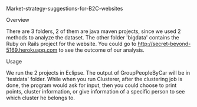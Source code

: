 Market-strategy-suggestions-for-B2C-websites

Overview

There are 3 folders, 2 of them are java maven projects, since we used 2 methods to analyze the dataset. The other folder 'bigdata' contains the Ruby on Rails project for the website. You could go to http://secret-beyond-5169.herokuapp.com to see the outcome of our analysis.

Usage

We run the 2 projects in Eclipse. The output of GroupPeopleByCar will be in 'testdata' folder. While when you run Clusterer, after the clustering job is done, the program would ask for input, then you could choose to print points, cluster information, or give information of a specific person to see which cluster he belongs to.
